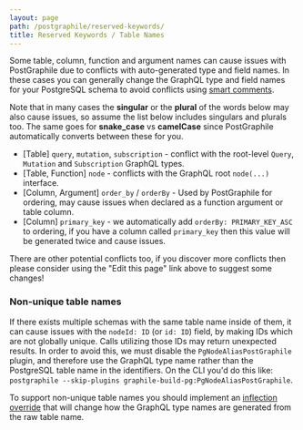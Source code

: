 ```yaml
---
layout: page
path: /postgraphile/reserved-keywords/
title: Reserved Keywords / Table Names
---
```


Some table, column, function and argument names can cause issues with
PostGraphile due to conflicts with auto-generated type and field names. In these
cases you can generally change the GraphQL type and field names for your
PostgreSQL schema to avoid conflicts using [smart comments](./smart-comments).

Note that in many cases the **singular** or the **plural** of the words below
may also cause issues, so assume the list below includes singulars and plurals
too. The same goes for **snake_case** vs **camelCase** since PostGraphile
automatically converts between these for you.

- [Table] `query`, `mutation`, `subscription` - conflict with the root-level
  `Query`, `Mutation` and `Subscription` GraphQL types.
- [Table, Function] `node` - conflicts with the GraphQL root `node(...)`
  interface.
- [Column, Argument] `order_by` / `orderBy` - Used by PostGraphile for ordering,
  may cause issues when declared as a function argument or table column.
- [Column] `primary_key` - we automatically add `orderBy: PRIMARY_KEY_ASC` to
  ordering, if you have a column called `primary_key` then this value will be
  generated twice and cause issues.

There are other potential conflicts too, if you discover more conflicts then
please consider using the "Edit this page" link above to suggest some changes!

### Non-unique table names

If there exists multiple schemas with the same table name inside of them, it can
cause issues with the `nodeId: ID` (or `id: ID`) field, by making IDs which are
not globally unique. Calls utilizing those IDs may return unexpected results. In
order to avoid this, we must disable the `PgNodeAliasPostGraphile` plugin, and
therefore use the GraphQL type name rather than the PostgreSQL table name in the
identifiers. On the CLI you'd do this like:
`postgraphile --skip-plugins graphile-build-pg:PgNodeAliasPostGraphile`.

To support non-unique table names you should implement an
[inflection override](./inflection/#overriding-inflection---general) that will
change how the GraphQL type names are generated from the raw table name.
